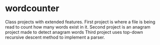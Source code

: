 # wordcounter
Class projects with extended features.
First project is where a file is being read to count how many words exist in it.
Second project is an anagram project made to detect anagram words
Third project uses top-down recursive descent method to implement a parser. 
